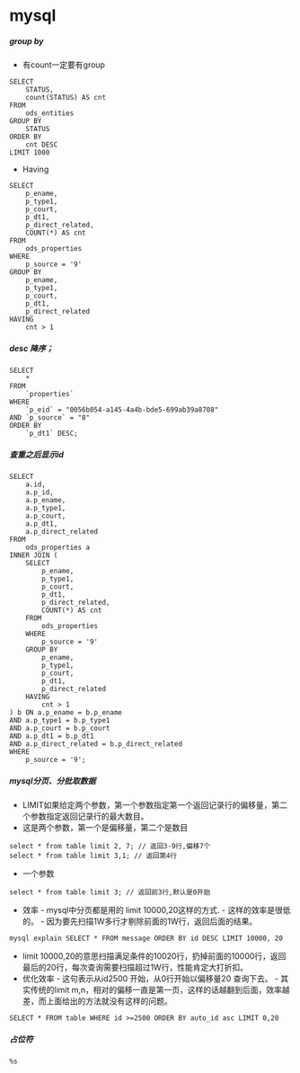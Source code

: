 # mysql
##### group by
- 有count一定要有group

```
SELECT
	STATUS,
	count(STATUS) AS cnt
FROM
	ods_entities
GROUP BY
	STATUS
ORDER BY
	cnt DESC
LIMIT 1000
```
- Having
```
SELECT
	p_ename,
	p_type1,
	p_court,
	p_dt1,
	p_direct_related,
	COUNT(*) AS cnt
FROM
	ods_properties
WHERE
	p_source = '9'
GROUP BY
	p_ename,
	p_type1,
	p_court,
	p_dt1,
	p_direct_related
HAVING
	cnt > 1
```
##### desc 降序；
```
SELECT
	*
FROM
	`properties`
WHERE
	`p_eid` = "0056b054-a145-4a4b-bde5-699ab39a8708"
AND `p_source` = "8"
ORDER BY
	`p_dt1` DESC;
```
##### 查重之后显示id
```
SELECT
	a.id,
	a.p_id,
	a.p_ename,
	a.p_type1,
	a.p_court,
	a.p_dt1,
	a.p_direct_related
FROM
	ods_properties a
INNER JOIN (
	SELECT
		p_ename,
		p_type1,
		p_court,
		p_dt1,
		p_direct_related,
		COUNT(*) AS cnt
	FROM
		ods_properties
	WHERE
		p_source = '9'
	GROUP BY
		p_ename,
		p_type1,
		p_court,
		p_dt1,
		p_direct_related
	HAVING
		cnt > 1
) b ON a.p_ename = b.p_ename
AND a.p_type1 = b.p_type1
AND a.p_court = b.p_court
AND a.p_dt1 = b.p_dt1
AND a.p_direct_related = b.p_direct_related
WHERE
	p_source = '9';
```
##### mysql分页、分批取数据
- LIMIT如果给定两个参数，第一个参数指定第一个返回记录行的偏移量，第二个参数指定返回记录行的最大数目。
- 这是两个参数，第一个是偏移量，第二个是数目
```
select * from table limit 2, 7; // 返回3-9行,偏移7个
select * from table limit 3,1; // 返回第4行
```
- 一个参数
```
select * from table limit 3; // 返回前3行,默认是0开始
```
- 效率
		- mysql中分页都是用的 limit 10000,20这样的方式.
		- 这样的效率是很低的。
		- 因为要先扫描1W多行才剔除前面的1W行，返回后面的结果。
```
mysql explain SELECT * FROM message ORDER BY id DESC LIMIT 10000, 20
```
- limit 10000,20的意思扫描满足条件的10020行，扔掉前面的10000行，返回最后的20行，每次查询需要扫描超过1W行，性能肯定大打折扣。
- 优化效率
		- 这句表示从id2500 开始，从0行开始以偏移量20 查询下去。
		- 其实传统的limit m,n，相对的偏移一直是第一页，这样的话越翻到后面，效率越差，而上面给出的方法就没有这样的问题。
```
SELECT * FROM table WHERE id >=2500 ORDER BY auto_id asc LIMIT 0,20
```
##### 占位符
```
%s
```
